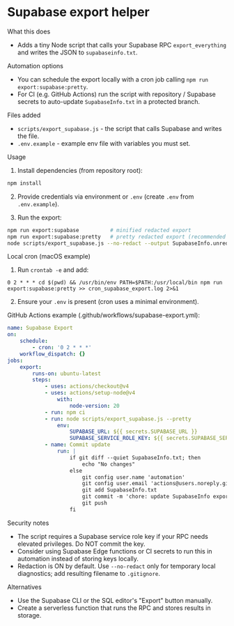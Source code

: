 Supabase export helper
======================

What this does
- Adds a tiny Node script that calls your Supabase RPC `export_everything` and writes the JSON to `supabaseinfo.txt`.

Automation options
- You can schedule the export locally with a cron job calling `npm run export:supabase:pretty`.
- For CI (e.g. GitHub Actions) run the script with repository / Supabase secrets to auto-update `SupabaseInfo.txt` in a protected branch.

Files added
- `scripts/export_supabase.js` - the script that calls Supabase and writes the file.
- `.env.example` - example env file with variables you must set.

Usage
1. Install dependencies (from repository root):

```bash
npm install
```

2. Provide credentials via environment or `.env` (create `.env` from `.env.example`).

3. Run the export:

```bash
npm run export:supabase          # minified redacted export
npm run export:supabase:pretty   # pretty redacted export (recommended for diffs)
node scripts/export_supabase.js --no-redact --output SupabaseInfo.unredacted.json
```

Local cron (macOS example)
1. Run `crontab -e` and add:
```
0 2 * * * cd $(pwd) && /usr/bin/env PATH=$PATH:/usr/local/bin npm run export:supabase:pretty >> cron_supabase_export.log 2>&1
```
2. Ensure your `.env` is present (cron uses a minimal environment).

GitHub Actions example (.github/workflows/supabase-export.yml):
```yaml
name: Supabase Export
on:
	schedule:
		- cron: '0 2 * * *'
	workflow_dispatch: {}
jobs:
	export:
		runs-on: ubuntu-latest
		steps:
			- uses: actions/checkout@v4
			- uses: actions/setup-node@v4
				with:
					node-version: 20
			- run: npm ci
			- run: node scripts/export_supabase.js --pretty
				env:
					SUPABASE_URL: ${{ secrets.SUPABASE_URL }}
					SUPABASE_SERVICE_ROLE_KEY: ${{ secrets.SUPABASE_SERVICE_ROLE_KEY }}
			- name: Commit update
				run: |
					if git diff --quiet SupabaseInfo.txt; then
						echo "No changes"
					else
						git config user.name 'automation'
						git config user.email 'actions@users.noreply.github.com'
						git add SupabaseInfo.txt
						git commit -m 'chore: update SupabaseInfo export'
						git push
					fi
```

Security notes
- The script requires a Supabase service role key if your RPC needs elevated privileges. Do NOT commit the key.
- Consider using Supabase Edge functions or CI secrets to run this in automation instead of storing keys locally.
- Redaction is ON by default. Use `--no-redact` only for temporary local diagnostics; add resulting filename to `.gitignore`.

Alternatives
- Use the Supabase CLI or the SQL editor's "Export" button manually.
- Create a serverless function that runs the RPC and stores results in storage.
